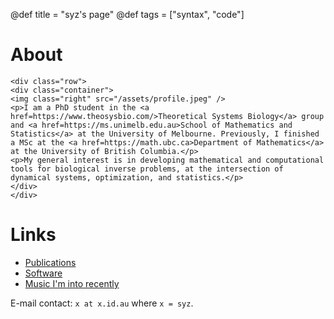 @def title = "syz's page"
@def tags = ["syntax", "code"]

# About 

~~~
<div class="row">
<div class="container">
<img class="right" src="/assets/profile.jpeg" />
<p>I am a PhD student in the <a href=https://www.theosysbio.com/>Theoretical Systems Biology</a> group and <a href=https://ms.unimelb.edu.au>School of Mathematics and Statistics</a> at the University of Melbourne. Previously, I finished a MSc at the <a href=https://math.ubc.ca>Department of Mathematics</a> at the University of British Columbia.</p>
<p>My general interest is in developing mathematical and computational tools for biological inverse problems, at the intersection of dynamical systems, optimization, and statistics.</p>
</div>
</div>
~~~

# Links
   * [Publications](https://scholar.google.com/citations?user=nuOYO60AAAAJ&hl=en)
   * [Software](https://github.com/zsteve)
   * [Music I'm into recently](https://tapmusic.net/collage.php?user=zstorke&type=7day&size=4x4&caption=true)

E-mail contact: `x at x.id.au` where `x = syz`.

